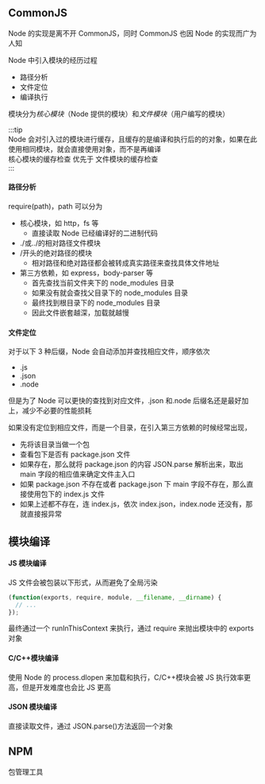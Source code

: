 ## CommonJS

Node 的实现是离不开 CommonJS，同时 CommonJS 也因 Node 的实现而广为人知

Node 中引入模块的经历过程

- 路径分析
- 文件定位
- 编译执行

模块分为<em>核心模块</em>（Node 提供的模块）和<em>文件模块</em>（用户编写的模块）

:::tip  
Node 会对引入过的模块进行缓存，且缓存的是编译和执行后的的对象，如果在此使用相同模块，就会直接使用对象，而不是再编译  
核心模块的缓存检查 优先于 文件模块的缓存检查  
:::

#### 路径分析

require(path)，path 可以分为

- 核心模块，如 http，fs 等
  - 直接读取 Node 已经编译好的二进制代码
- ./或../的相对路径文件模块
- /开头的绝对路径的模块
  - 相对路径和绝对路径都会被转成真实路径来查找具体文件地址
- 第三方依赖，如 express，body-parser 等
  - 首先查找当前文件夹下的 node_modules 目录
  - 如果没有就会查找父目录下的 node_modules 目录
  - 最终找到根目录下的 node_modules 目录
  - 因此文件嵌套越深，加载就越慢

#### 文件定位

对于以下 3 种后缀，Node 会自动添加并查找相应文件，顺序依次

- .js
- .json
- .node

但是为了 Node 可以更快的查找到对应文件，.json 和.node 后缀名还是最好加上，减少不必要的性能损耗

如果没有定位到相应文件，而是一个目录，在引入第三方依赖的时候经常出现，

- 先将该目录当做一个包
- 查看包下是否有 package.json 文件
- 如果存在，那么就将 package.json 的内容 JSON.parse 解析出来，取出 main 字段的相应值来确定文件主入口
- 如果 package.json 不存在或者 package.json 下 main 字段不存在，那么直接使用包下的 index.js 文件
- 如果上述都不存在，连 index.js，依次 index.json，index.node 还没有，那就直接报异常

## 模块编译

#### JS 模块编译

JS 文件会被包装以下形式，从而避免了全局污染

```js
(function(exports, require, module, __filename, __dirname) {
  // ...
});
```

最终通过一个 runInThisContext 来执行，通过 require 来抛出模块中的 exports 对象

#### C/C++模块编译

使用 Node 的 process.dlopen 来加载和执行，C/C++模块会被 JS 执行效率更高，但是开发难度也会比 JS 更高

#### JSON 模块编译

直接读取文件，通过 JSON.parse()方法返回一个对象

## NPM

包管理工具

